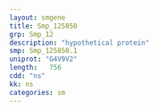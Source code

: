 ```yaml
---
layout: smgene
title: Smp_125850
grp: Smp_12
description: "hypothetical protein"
smp: Smp_125850.1
uniprot: "G4V9V2"
length:   756
cdd: "ns"
kk: ns
categories: sm
---
```

